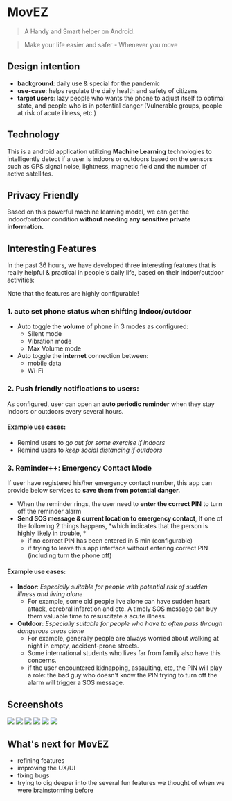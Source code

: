 # MovEZ
> A Handy and Smart helper on Android: 

> Make your life easier and safer - Whenever you move

## Design intention
- **background**: daily use & special for the pandemic
- **use-case**: helps regulate the daily health and safety of citizens
- **target users**: lazy people who wants the phone to adjust itself to optimal state, and people who is in potential danger (Vulnerable groups, people at risk of acute illness, etc.)

## Technology
This is a android application utilizing **Machine Learning** technologies to intelligently detect if a user is indoors or outdoors based on the sensors such as GPS signal noise, lightness, magnetic field and the number of active satellites.

## Privacy Friendly
Based on this powerful machine learning model, we can get the indoor/outdoor condition **without needing any sensitive private information.**

## Interesting Features
In the past 36 hours, we have developed three interesting features that is really helpful & practical in people's daily life, based on their indoor/outdoor activities:

Note that the features are highly configurable!

### 1. auto set phone status when shifting indoor/outdoor
- Auto toggle the **volume** of phone in 3 modes as configured:
	- Silent mode
	- Vibration mode
	- Max Volume mode
- Auto toggle the **internet** connection between:
	- mobile data
	- Wi-Fi

### 2. Push friendly notifications to users: 
As configured, user can open an **auto periodic reminder** when they stay indoors or outdoors every several hours.

#### Example use cases:
- Remind users to *go out for some exercise if indoors*
- Remind users to *keep social distancing if outdoors*

### 3. Reminder++: Emergency Contact Mode
If user have registered his/her emergency contact number, this app can provide below services to **save them from potential danger.**
- When the reminder rings, the user need to **enter the correct PIN** to turn off the reminder alarm
- **Send SOS message & current location to emergency contact**, If one of the following 2 things happens, *which indicates that the person is highly likely in trouble, *
	- if no correct PIN has been entered in 5 min (configurable)
	- if trying to leave this app interface without entering correct PIN (including turn the phone off)

#### Example use cases:
- **Indoor**: *Especially suitable for people with potential risk of sudden illness and living alone*
	- For example, some old people live alone can have sudden heart attack, cerebral infarction and etc. A timely SOS message can buy them valuable time to resuscitate a acute illness.
- **Outdoor**: *Especially suitable for people who have to often pass through dangerous areas alone*
	- For example, generally people are always worried about walking at night in empty, accident-prone streets. 
	- Some international students who lives far from family also have this concerns. 
	- if the user encountered kidnapping, assaulting, etc, the PIN will play a role: the bad guy who doesn't know the PIN trying to turn off the alarm will trigger a SOS message.

## Screenshots
![](Screenshot_1610895773.png)
![](Screenshot_1610895885.png)
![](Screenshot_1610895916.png)
![](Screenshot_1610895923.png)
![](Screenshot_1610895935.png)
![](Screenshot_1610896331.png)


## What's next for MovEZ
- refining features
- improving the UX/UI
- fixing bugs
- trying to dig deeper into the several fun features we thought of when we were brainstorming before
